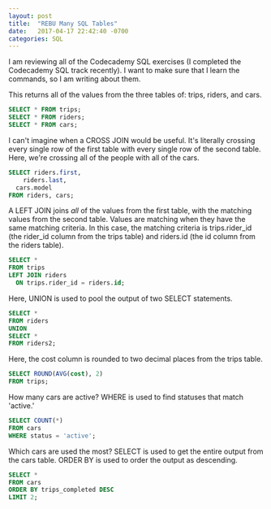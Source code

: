 ```yaml
---
layout: post
title:  "REBU Many SQL Tables"
date:   2017-04-17 22:42:40 -0700
categories: SQL
---
```

I am reviewing all of the Codecademy SQL exercises (I completed the Codecademy SQL track recently). I want to make sure that I learn the commands, so I am writing about them.

This returns all of the values from the three tables of: trips, riders, and cars.
```sql
SELECT * FROM trips;
SELECT * FROM riders;
SELECT * FROM cars;
```

I can't imagine when a CROSS JOIN would be useful. It's literally crossing every single row of the first table with every single row of the second table. Here, we're crossing all of the people with all of the cars.
```sql
SELECT riders.first,
	riders.last,
  cars.model
FROM riders, cars;
```

A LEFT JOIN joins *all* of the values from the first table, with the matching values from the second table. Values are matching when they have the same matching criteria. In this case, the matching criteria is trips.rider_id (the rider_id column from the trips table) and riders.id (the id column from the riders table).
```sql
SELECT *
FROM trips
LEFT JOIN riders
  ON trips.rider_id = riders.id;
```

Here, UNION is used to pool the output of two SELECT statements.
```sql
SELECT *
FROM riders
UNION
SELECT *
FROM riders2;
```

Here, the cost column is rounded to two decimal places from the trips table.
```sql
SELECT ROUND(AVG(cost), 2)
FROM trips;
```

How many cars are active? WHERE is used to find statuses that match 'active.'
```sql
SELECT COUNT(*)
FROM cars
WHERE status = 'active';
```

Which cars are used the most? SELECT is used to get the entire output from the cars table. ORDER BY is used to order the output as descending.
```sql
SELECT *
FROM cars
ORDER BY trips_completed DESC
LIMIT 2;
```

